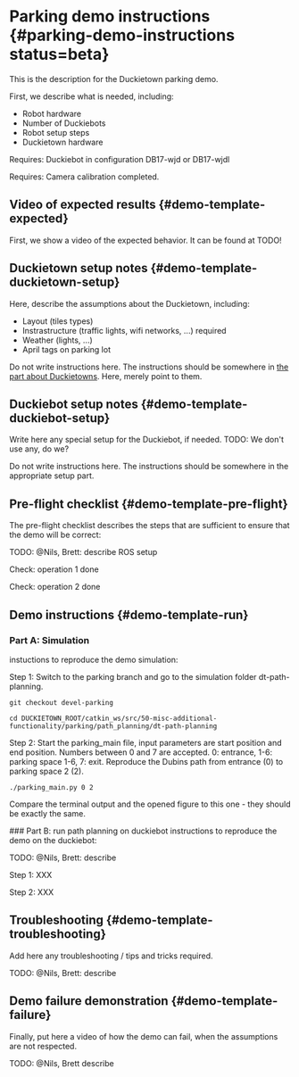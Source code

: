 # Parking demo instructions {#parking-demo-instructions status=beta}

This is the description for the Duckietown parking demo.

First, we describe what is needed, including:

* Robot hardware
* Number of Duckiebots
* Robot setup steps
* Duckietown hardware

<div class='requirements' markdown="1">

Requires: Duckiebot in configuration DB17-wjd or DB17-wjdl

Requires: Camera calibration completed. 

</div>

## Video of expected results {#demo-template-expected}

First, we show a video of the expected behavior. It can be found at TODO!

## Duckietown setup notes {#demo-template-duckietown-setup}

Here, describe the assumptions about the Duckietown, including:

* Layout (tiles types)
* Instrastructure (traffic lights, wifi networks, ...) required
* Weather (lights, ...)
* April tags on parking lot

Do not write instructions here. The instructions should be somewhere in [the part about Duckietowns](#duckietowns). Here, merely point to them.


## Duckiebot setup notes {#demo-template-duckiebot-setup}

Write here any special setup for the Duckiebot, if needed.
TODO: We don't use any, do we?


Do not write instructions here. The instructions should be somewhere in the appropriate setup part.


## Pre-flight checklist {#demo-template-pre-flight}

The pre-flight checklist describes the steps that are sufficient to
ensure that the demo will be correct:

TODO: @Nils, Brett: describe ROS setup

Check: operation 1 done

Check: operation 2 done

## Demo instructions {#demo-template-run}
### Part A: Simulation
instuctions to reproduce the demo simulation:

Step 1: Switch to the parking branch and go to the simulation folder dt-path-planning.

`git checkout devel-parking`

`cd DUCKIETOWN_ROOT/catkin_ws/src/50-misc-additional-functionality/parking/path_planning/dt-path-planning`

Step 2: Start the parking_main file, input parameters are start position and end position. Numbers between 0 and 7 are accepted. 0: entrance, 1-6: parking space 1-6, 7: exit. Reproduce the Dubins path from entrance (0) to parking space 2 (2). 

`./parking_main.py 0 2`

Compare the terminal output and the opened figure to this one - they should be exactly the same. 



### Part B: run path planning on duckiebot
instructions to reproduce the demo on the duckiebot:

TODO: @Nils, Brett: describe 

Step 1: XXX

Step 2: XXX


## Troubleshooting {#demo-template-troubleshooting}

Add here any troubleshooting / tips and tricks required.

TODO: @Nils, Brett: describe 

## Demo failure demonstration {#demo-template-failure}

Finally, put here a video of how the demo can fail, when the assumptions are not respected.

TODO: @Nils, Brett describe
